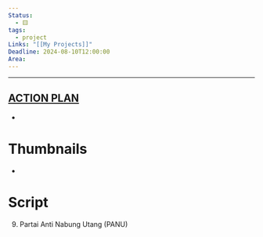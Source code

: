 ```yaml
---
Status:
  - 🟨
tags:
  - project
Links: "[[My Projects]]"
Deadline: 2024-08-10T12:00:00
Area:
---
```

---
## [ACTION PLAN](https://drive.google.com/file/d/1TsY4jYGtqFlXTgdK-yh-xv69aTsChbqT/view?usp=drive_link)
- 
# Thumbnails
- 
# Script
09. Partai Anti Nabung Utang  (PANU)